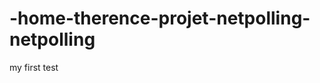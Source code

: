 -home-therence-projet-netpolling-netpolling
===========================================

my first test

